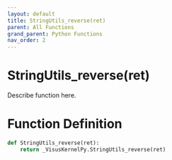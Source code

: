 ```yaml
---
layout: default
title: StringUtils_reverse(ret)
parent: All Functions
grand_parent: Python Functions
nav_order: 2
---
```


# StringUtils_reverse(ret)

Describe function here.

# Function Definition

```python
def StringUtils_reverse(ret):
    return _VisusKernelPy.StringUtils_reverse(ret)
```